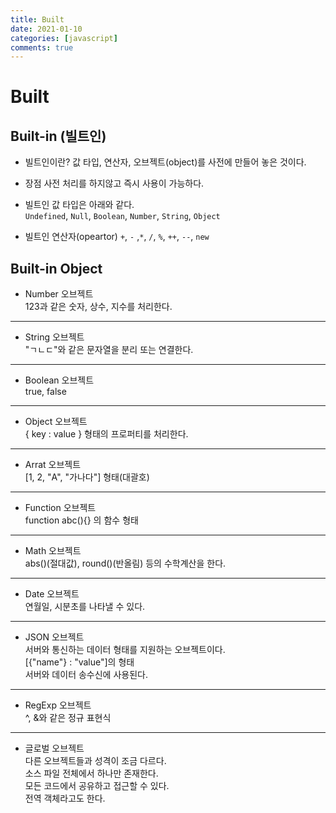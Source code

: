 ```yaml
---
title: Built
date: 2021-01-10
categories: [javascript]
comments: true
---
```


# Built

## Built-in (빌트인)

* 빌트인이란?
    값 타입, 연산자, 오브젝트(object)를 사전에 만들어 놓은 것이다.
* 장점
    사전 처리를 하지않고 즉시 사용이 가능하다.  

* 빌트인 값 타입은 아래와 같다.  
    `Undefined`, `Null`, `Boolean`, `Number`, `String`, `Object`
* 빌트인 연산자(opeartor)
    `+`, `-` ,`*`, `/`, `%`, `++`, `--`, `new`

## Built-in Object

* Number 오브젝트  
    123과 같은 숫자, 상수, 지수를 처리한다.

---

* String 오브젝트  
    "ㄱㄴㄷ"와 같은 문자열을 분리 또는 연결한다.

---

* Boolean 오브젝트  
    true, false

---

* Object 오브젝트  
    { key : value } 형태의 프로퍼티를 처리한다.

---

* Arrat 오브젝트  
    [1, 2, "A", "가나다"] 형태(대괄호)

---


* Function 오브젝트  
    function abc(){} 의 함수 형태

---


* Math 오브젝트  
    abs()(절대값), round()(반올림) 등의 수학계산을 한다.
    
---


* Date 오브젝트  
    연월일, 시분초를 나타낼 수 있다.

---

* JSON 오브젝트  
    서버와 통신하는 데이터 형태를 지원하는 오브젝트이다.  
    [{"name"} : "value"]의 형태  
    서버와 데이터 송수신에 사용된다.

---

* RegExp 오브젝트  
    ^, &와 같은 정규 표현식

---


* 글로벌 오브젝트  
    다른 오브젝트들과 성격이 조금 다르다.  
    소스 파일 전체에서 하나만 존재한다.  
    모든 코드에서 공유하고 접근할 수 있다.  
    전역 객체라고도 한다.